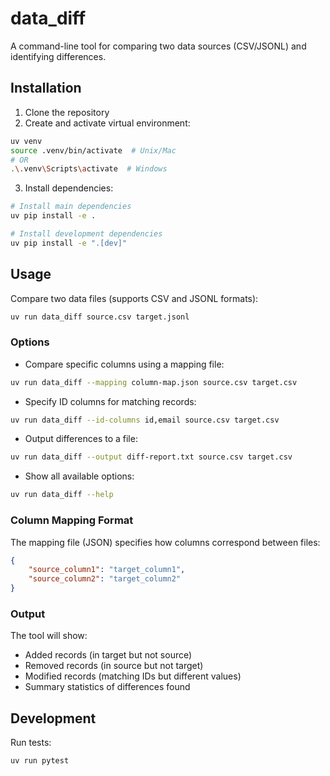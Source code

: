 # data_diff

A command-line tool for comparing two data sources (CSV/JSONL) and identifying differences.

## Installation

1. Clone the repository
2. Create and activate virtual environment:
```bash
uv venv
source .venv/bin/activate  # Unix/Mac
# OR
.\.venv\Scripts\activate  # Windows
```

3. Install dependencies:
```bash
# Install main dependencies
uv pip install -e .

# Install development dependencies
uv pip install -e ".[dev]"
```

## Usage

Compare two data files (supports CSV and JSONL formats):

```bash
uv run data_diff source.csv target.jsonl
```

### Options

- Compare specific columns using a mapping file:
```bash
uv run data_diff --mapping column-map.json source.csv target.csv
```

- Specify ID columns for matching records:
```bash
uv run data_diff --id-columns id,email source.csv target.csv
```

- Output differences to a file:
```bash
uv run data_diff --output diff-report.txt source.csv target.csv
```

- Show all available options:
```bash
uv run data_diff --help
```

### Column Mapping Format

The mapping file (JSON) specifies how columns correspond between files:

```json
{
    "source_column1": "target_column1",
    "source_column2": "target_column2"
}
```

### Output

The tool will show:
- Added records (in target but not source)
- Removed records (in source but not target)
- Modified records (matching IDs but different values)
- Summary statistics of differences found

## Development

Run tests:
```bash
uv run pytest
```
